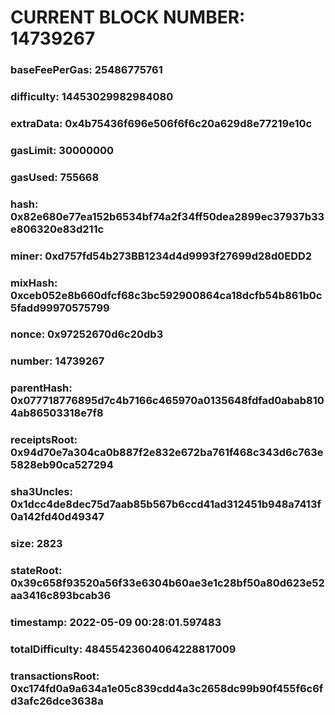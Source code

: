 # CURRENT BLOCK NUMBER: 14739267

### baseFeePerGas: 25486775761
### difficulty: 14453029982984080
### extraData: 0x4b75436f696e506f6f6c20a629d8e77219e10c
### gasLimit: 30000000
### gasUsed: 755668
### hash: 0x82e680e77ea152b6534bf74a2f34ff50dea2899ec37937b33e806320e83d211c
### miner: 0xd757fd54b273BB1234d4d9993f27699d28d0EDD2
### mixHash: 0xceb052e8b660dfcf68c3bc592900864ca18dcfb54b861b0c5fadd99970575799
### nonce: 0x97252670d6c20db3
### number: 14739267
### parentHash: 0x077718776895d7c4b7166c465970a0135648fdfad0abab8104ab86503318e7f8
### receiptsRoot: 0x94d70e7a304ca0b887f2e832e672ba761f468c343d6c763e5828eb90ca527294
### sha3Uncles: 0x1dcc4de8dec75d7aab85b567b6ccd41ad312451b948a7413f0a142fd40d49347
### size: 2823
### stateRoot: 0x39c658f93520a56f33e6304b60ae3e1c28bf50a80d623e52aa3416c893bcab36
### timestamp: 2022-05-09 00:28:01.597483
### totalDifficulty: 48455423604064228817009
### transactionsRoot: 0xc174fd0a9a634a1e05c839cdd4a3c2658dc99b90f455f6c6fd3afc26dce3638a
